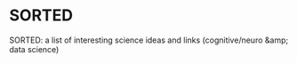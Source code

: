 # SORTED
SORTED: a list of interesting science ideas and links (cognitive/neuro &amp;amp; data science)
